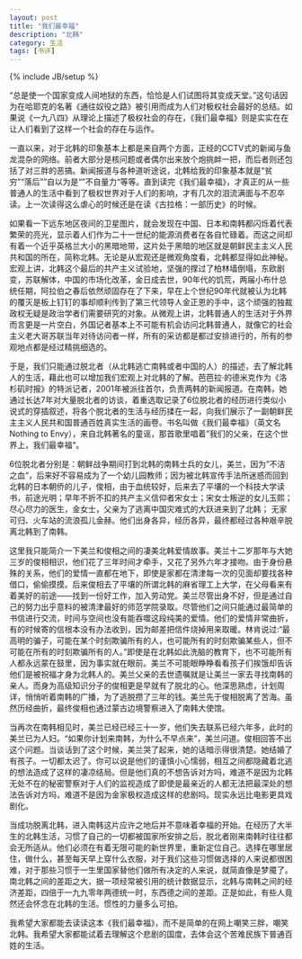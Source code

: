 ```yaml
---
layout: post
title: "我们最幸福"
description: "北韩"
category: 生活
tags: [书评]
---
```

{% include JB/setup %}


“总是使一个国家变成人间地狱的东西，恰恰是人们试图将其变成天堂。”这句话因为在哈耶克的名著《通往奴役之路》被引用而成为人们对极权社会最好的总结。如果说《一九八四》从理论上描述了极权社会的存在，《我们最幸福》则是实实在在让人们看到了这样一个社会的存在与运作。


一直以来，对于北韩的印象基本上都是来自两个方面，正经的CCTV式的新闻与鱼龙混杂的网络。前者大部分是核问题或者偶尔出来放个炮挑衅一把，而后者则还包括了对三胖的恶搞。新闻报道与各种道听途说，北韩给我的印象基本就是“贫穷”“落后””自以为是“”不自量力“等等。直到读完《我们最幸福》，才真正的从一些普通人的生活中看到了极权世界对于人们的影响，才有几次的泪流满面与不忍卒读。上一次读得这么虐心的时候还是在读《古拉格：一部历史》的时候。



如果看一下远东地区夜间的卫星图片，就会发现在中国、日本和南韩都闪烁着代表繁荣的亮光，显示着人们作为二十一世纪的能源消费者在各自忙碌着。而这之间却有着一个近乎英格兰大小的黑暗地带，这片处于黑暗的地区就是朝鲜民主主义人民共和国的所在，简称北韩。无论是从宏观还是微观角度看，北韩都显得如此神秘。宏观上讲，北韩这个最后的共产主义试验地，坚强的撑过了柏林墙倒塌，东欧剧变，苏联解体，中国的市场化改革，金日成去世，90年代的饥荒，两届小布什总统任期，阿拉伯之春后依然顽固存在了下来，早在上个世纪90年代就被认为北韩的覆灭是板上钉钉的事却顺利传到了第三代领导人金正恩的手中，这个顽强的独裁政权无疑是政治学者们需要研究的对象。从微观上讲，北韩普通人的生活对于外界而言更是一片空白，外国记者基本上不可能有机会访问北韩普通人，就像它的社会主义老大哥苏联当年对待访问者一样，所有的采访都是都过安排进行的，所有的参观地点都是经过精挑细选的。



于是，我们只能通过脱北者（从北韩逃亡南韩或者中国的人）的描述，去了解北韩人的生活，藉此也可以增加我们宏观上对北韩的了解。芭芭拉·的德米克作为《洛杉矶时报》的特派记者，2001年被派往首尔，负责两韩的新闻报道。在南韩，她通过长达7年对大量脱北者的访谈，着重选取记录了6位脱北者的经历进行类似小说式的穿插叙述，将各个脱北者的生活与经历揉在一起，向我们展示了一副朝鲜民主主义人民共和国普通百姓真实生活的画卷。书名叫做《我们最幸福》（英文名Nothing to Envy），来自北韩著名的童谣，那首歌里唱着”我们的父亲，在这个世界上，我们最幸福“。




6位脱北者分别是：朝鲜战争期间打到北韩的南韩士兵的女儿，美兰，因为”不洁之血“，后来好不容易成为了一个幼儿园教师；因为被北韩宣传手法所迷惑而回到北韩的日本朝侨的儿子，俊相，由于血统较好，后来去了平壤的一个科技大学读书，前途光明；早年不折不扣的共产主义信仰者宋女士；宋女士叛逆的女儿玉熙；尽心尽力的医生，金女士，父亲为了逃离中国灾难式的大跃进来到了北韩； 无家可归、火车站的流浪孤儿金赫。他们出身各异，经历各异，最终都经过各种艰辛脱离北韩到了南韩。

这里我只能简介一下美兰和俊相之间的凄美北韩爱情故事。美兰十二岁那年与大她三岁的俊相相识，他们花了三年时间才牵手，又花了另外六年才接吻。由于身份悬殊的关系，他们的爱情一直都在地下，即使是家都在清津每一次的见面却要找各种借口，偷偷摸摸。后来俊相去了平壤的所谓北韩的麻省理工上大学，在父母看来有着美好的前途——找到一份好工作，加入劳动党。美兰尽管出身不好，但是通过自己的努力出乎意料的被清津最好的师范学院录取。尽管他们之间只能通过最简单的书信进行交流，时间与空间也没有能吞噬这段纯美的爱情。他们的爱情非常曲折，有的时候寄的信根本没有办法收到，因为邮差把信件烧掉用来取暖。林肯说过:“最高明的骗子，可能在某个时刻欺骗所有的人，也可能所有的时刻欺骗某些人，但不可能在所有的时刻欺骗所有的人。”即使是在北韩如此洗脑的教育下，也不可能所有人都永远蒙在鼓里，因为事实就在眼前。美兰不可能眼睁睁看看孩子们挨饿却告诉他们是被祝福才身为北韩人的。美兰父亲的去世遗嘱就是让美兰一家去寻找南韩的亲人。而身为高级知识分子的俊相更是早就有了脱北的心。他深思熟虑，计划周详，悄悄听着南韩的广播，为了逃脱攒了三年的钱。美兰先于俊相脱离了苦海。虽然历经曲折，最终俊相也通过蒙古边境警察进入了南韩大使馆。

当再次在南韩相见时，美兰已经已经三十一岁，他们失去联系已经六年多，此时的美兰已为人妇。“如果你计划来南韩，为什么不早点来”，美兰问道。俊相回答不出这个问题。当谈话到了这个时候，美兰哭了起来，她的话暗示得很清楚。她结婚了有孩子。一切都太迟了。你可以说是他们的谨慎小心懦弱，相互之间都隐藏着北逃的想法造成了这样的凄凉结局。但是他们真的不想告诉对方吗，难道不是因为北韩无处不在的秘密警察对于人们的监视造成了即使是最亲近的人都无法把最深处的想法告诉对方吗，难道不是因为金家极权造成这样的悲剧吗。现实永远比电影更具戏剧化。

当成功脱离北韩，进入南韩这片应许之地后并不意味着幸福的开始。在经历了大半生的北韩生活，习惯了自己的一切都被国家所安排之后，脱北者刚来南韩时往往都会无所适从。他们必须在有着无限可能的新世界里，重新定位自己。选择在哪里居住，做什么，甚至每天早上穿什么衣服，对于我们这些习惯做选择的人来说都很困难，对于那些习惯于一生里国家替他们做所有决定的人来说，就简直像是梦魇了。南北韩之间的差距之大，据一项经常被引用的统计数据显示，北韩与南韩之间的经济差距，四倍于一九九零年两德统一时，东西德之间的差距。正是如此，有些人竟然还会怀念在北韩的生活。惯性的力量多么可拍。

我希望大家都能去读读这本《我们最幸福》，而不是简单的在网上嘲笑三胖，嘲笑北韩。我希望大家都能试着去理解这个悲剧的国度，去体会这个苦难民族下普通百姓的生活。
